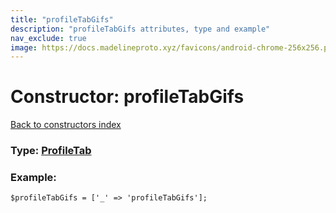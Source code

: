 ```yaml
---
title: "profileTabGifs"
description: "profileTabGifs attributes, type and example"
nav_exclude: true
image: https://docs.madelineproto.xyz/favicons/android-chrome-256x256.png
---
```

# Constructor: profileTabGifs  
[Back to constructors index](/API_docs/constructors/index.html)






### Type: [ProfileTab](/API_docs/types/ProfileTab.html)


### Example:

```
$profileTabGifs = ['_' => 'profileTabGifs'];
```  
